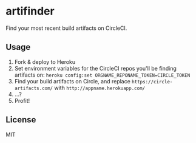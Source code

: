 artifinder
====

Find your most recent build artifacts on CircleCI.

## Usage

1. Fork & deploy to Heroku
2. Set environment variables for the CircleCI repos you'll be finding artifacts on: `heroku config:set ORGNAME_REPONAME_TOKEN=CIRCLE_TOKEN`
3. Find your build artifacts on Circle, and replace `https://circle-artifacts.com/` with `http://appname.herokuapp.com/`
4. ...?
5. Profit!

## License

MIT
